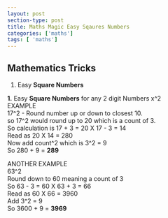 ```yaml
---
layout: post
section-type: post
title: Maths Magic Easy Sqaures Numbers
categories: ['maths']
tags: [ 'maths']
---
```



## Mathematics Tricks



1. Easy **Square Numbers**


**1.**  Easy **Square Numbers** for any 2 digit Numbers x^2  
EXAMPLE  
17^2 - Round number up or down to closest 10.    
so 17^2 would round up to 20 which is a count of 3.  
So calculation is 17 + 3 = 20 X 17 - 3 = 14  
Read as 20 X 14 = 280  
Now add count^2 which is 3^2 = 9  
So 280 + 9 = **289**  

ANOTHER EXAMPLE  
63^2  
Round down to 60 meaning a count of 3  
So 63 - 3 = 60 X 63 + 3 = 66  
Read as 60 X 66 = 3960  
Add 3^2 = 9  
So 3600 + 9 = **3969**   
